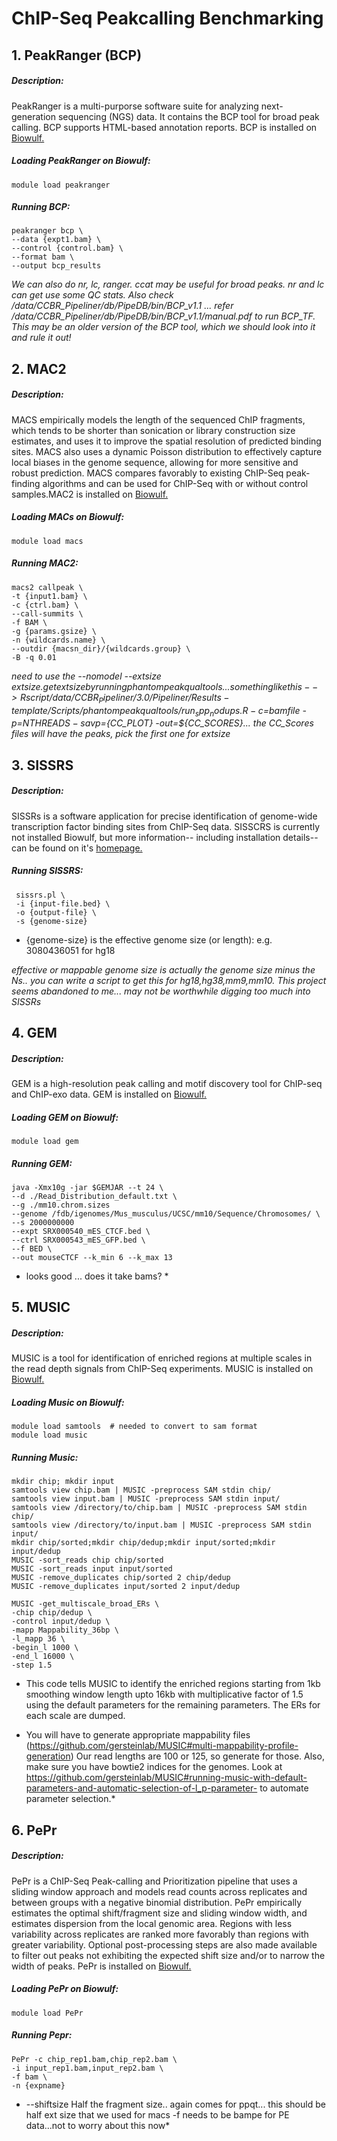 # ChIP-Seq Peakcalling Benchmarking
   

## 1. PeakRanger (BCP)   
##### Description:  
PeakRanger is a multi-purporse software suite for analyzing next-generation sequencing (NGS) data. 
It contains the BCP tool for broad peak calling. BCP supports HTML-based annotation reports. 
BCP is installed on [Biowulf.](https://hpc.nih.gov/apps/peakranger.html) 

##### Loading PeakRanger on Biowulf:  

    module load peakranger
 
##### Running BCP:  

    peakranger bcp \
    --data {expt1.bam} \
    --control {control.bam} \
    --format bam \
    --output bcp_results
    
*We can also do nr, lc, ranger. ccat may be useful for broad peaks. nr and lc can get use some QC stats. Also check /data/CCBR_Pipeliner/db/PipeDB/bin/BCP_v1.1 ... refer /data/CCBR_Pipeliner/db/PipeDB/bin/BCP_v1.1/manual.pdf to run BCP_TF. This may be an older version of the BCP tool, which we should look into it and rule it out!*


## 2. MAC2 
##### Description:
MACS empirically models the length of the sequenced ChIP fragments, which tends to be shorter than sonication or library 
construction size estimates, and uses it to improve the spatial resolution of predicted binding sites. MACS also uses a 
dynamic Poisson distribution to effectively capture local biases in the genome sequence, allowing for more sensitive and 
robust prediction. MACS compares favorably to existing ChIP-Seq peak-finding algorithms and can be used for ChIP-Seq with 
or without control samples.MAC2 is installed on [Biowulf.](https://hpc.nih.gov/apps/macs.html)  

##### Loading MACs on Biowulf:

    module load macs


##### Running MAC2:  

    macs2 callpeak \
    -t {input1.bam} \
    -c {ctrl.bam} \
    --call-summits \
    -f BAM \
    -g {params.gsize} \
    -n {wildcards.name} \
    --outdir {macsn_dir}/{wildcards.group} \
    -B -q 0.01

*need to use the --nomodel --extsize $extsize. get extsize by running phantompeakqualtools ...something like this--> Rscript /data/CCBR_Pipeliner/3.0/Pipeliner/Results-template/Scripts/phantompeakqualtools/run_spp_nodups.R -c=$bamfile -p=${NTHREADS} -savp=${CC_PLOT} -out=${CC_SCORES}... the CC_Scores files will have the peaks, pick the first one for extsize*


## 3. SISSRS
##### Description: 
SISSRs is a software application for precise identification of genome-wide transcription factor binding
sites from ChIP-Seq data. SISSCRS is currently not installed Biowulf, but more information-- including installation details-- 
can be found on it's [homepage.](https://dir.nhlbi.nih.gov/papers/lmi/epigenomes/sissrs/SISSRs-Manual.pdf)

##### Running SISSRS:  

     sissrs.pl \
     -i {input-file.bed} \
     -o {output-file} \
     -s {genome-size}
   * {genome-size} is the effective genome size (or length): e.g. 3080436051 for hg18
  
*effective or mappable genome size is actually the genome size minus the Ns.. you can write a script to get this for hg18,hg38,mm9,mm10. This project seems abandoned to me... may not be worthwhile digging too much into SISSRs*

## 4. GEM 
##### Description: 
GEM is a high-resolution peak calling and motif discovery tool for ChIP-seq and ChIP-exo data. 
GEM is installed on [Biowulf.](https://hpc.nih.gov/apps/gem.html)

##### Loading GEM on Biowulf:

    module load gem

##### Running GEM:  

    java -Xmx10g -jar $GEMJAR --t 24 \
    --d ./Read_Distribution_default.txt \
    --g ./mm10.chrom.sizes 
    --genome /fdb/igenomes/Mus_musculus/UCSC/mm10/Sequence/Chromosomes/ \
    --s 2000000000 
    --expt SRX000540_mES_CTCF.bed \
    --ctrl SRX000543_mES_GFP.bed \
    --f BED \
    --out mouseCTCF --k_min 6 --k_max 13
    
* looks good ... does it take bams? *


## 5. MUSIC
##### Description: 
MUSIC is a tool for identification of enriched regions at multiple scales in the read depth signals from ChIP-Seq experiments. 
MUSIC is installed on [Biowulf.](https://hpc.nih.gov/apps/music.html)

##### Loading Music on Biowulf:

    module load samtools  # needed to convert to sam format
    module load music

##### Running Music:
    mkdir chip; mkdir input
    samtools view chip.bam | MUSIC -preprocess SAM stdin chip/ 
    samtools view input.bam | MUSIC -preprocess SAM stdin input/
    samtools view /directory/to/chip.bam | MUSIC -preprocess SAM stdin chip/ 
    samtools view /directory/to/input.bam | MUSIC -preprocess SAM stdin input/
    mkdir chip/sorted;mkdir chip/dedup;mkdir input/sorted;mkdir input/dedup
    MUSIC -sort_reads chip chip/sorted 
    MUSIC -sort_reads input input/sorted 
    MUSIC -remove_duplicates chip/sorted 2 chip/dedup 
    MUSIC -remove_duplicates input/sorted 2 input/dedup
      
    MUSIC -get_multiscale_broad_ERs \
    -chip chip/dedup \
    -control input/dedup \
    -mapp Mappability_36bp \
    -l_mapp 36 \
    -begin_l 1000 \
    -end_l 16000 \
    -step 1.5
   * This code tells MUSIC to identify the enriched regions starting from 1kb smoothing window length upto 16kb with 
   multiplicative factor of 1.5 using the default parameters for the remaining parameters. The ERs for each scale are dumped.
   
* You will have to generate appropriate mappability files (https://github.com/gersteinlab/MUSIC#multi-mappability-profile-generation) Our read lengths are 100 or 125, so generate for those. Also, make sure you have bowtie2 indices for the genomes. Look at https://github.com/gersteinlab/MUSIC#running-music-with-default-parameters-and-automatic-selection-of-l_p-parameter- to automate parameter selection.*
    

## 6. PePr
##### Description:
PePr is a ChIP-Seq Peak-calling and Prioritization pipeline that uses a sliding window approach and models read counts 
across replicates and between groups with a negative binomial distribution. PePr empirically estimates the optimal 
shift/fragment size and sliding window width, and estimates dispersion from the local genomic area. Regions with less 
variability across replicates are ranked more favorably than regions with greater variability. Optional post-processing 
steps are also made available to filter out peaks not exhibiting the expected shift size and/or to narrow the width of peaks. 
PePr is installed on [Biowulf.](https://hpc.nih.gov/apps/PePr.html)

##### Loading PePr on Biowulf:  
    module load PePr

##### Running Pepr:
    PePr -c chip_rep1.bam,chip_rep2.bam \
    -i input_rep1.bam,input_rep2.bam \
    -f bam \
    -n {expname}
    
 * --shiftsize Half the fragment size.. again comes for ppqt... this should be half ext size that we used for macs
 -f needs to be bampe for PE data...not to worry about this now*
